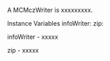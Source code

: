 A MCMczWriter is xxxxxxxxx.Instance Variables	infoWriter:		<Object>	zip:		<Object>infoWriter	- xxxxxzip	- xxxxx
